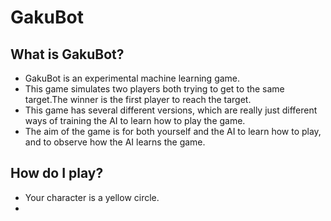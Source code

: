 # GakuBot


## What is GakuBot?

* GakuBot is an experimental machine learning game.
* This game simulates two players both trying to get to the same target.The winner is the first player to reach the target.
* This game has several different versions, which are really just different ways of training the AI to learn how to play the game.
* The aim of the game is for both yourself and the AI to learn how to play, and to observe how the AI learns the game.

## How do I play?

* Your character is a yellow circle.
* 
